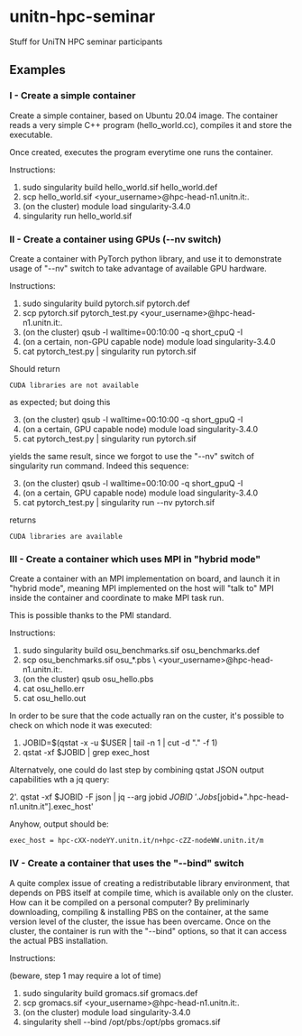 # unitn-hpc-seminar
Stuff for UniTN HPC seminar participants

## Examples

### I - Create a simple container

Create a simple container, based on Ubuntu 20.04 image.
The container reads a very simple C++ program (hello_world.cc),
compiles it and store the executable.

Once created, executes the program everytime one runs the
container.

Instructions:

1. sudo singularity build hello_world.sif hello_world.def
2. scp hello_world.sif <your_username>@hpc-head-n1.unitn.it:.
3. (on the cluster) module load singularity-3.4.0
4. singularity run hello_world.sif


### II - Create a container using GPUs (--nv switch)

Create a container with PyTorch python library, and use it
to demonstrate usage of "--nv" switch to take advantage of
available GPU hardware.

Instructions:

1. sudo singularity build pytorch.sif pytorch.def
2. scp pytorch.sif pytorch_test.py <your_username>@hpc-head-n1.unitn.it:.
3. (on the cluster) qsub -l walltime=00:10:00 -q short_cpuQ -I
4. (on a certain, non-GPU capable node) module load singularity-3.4.0
5. cat pytorch_test.py | singularity run pytorch.sif

Should return

`CUDA libraries are not available`

as expected; but doing this

3. (on the cluster) qsub -l walltime=00:10:00 -q short_gpuQ -I
4. (on a certain, GPU capable node) module load singularity-3.4.0
5. cat pytorch_test.py | singularity run pytorch.sif

yields the same result, since we forgot to use the "--nv" switch
of singularity run command. Indeed this sequence:

3. (on the cluster) qsub -l walltime=00:10:00 -q short_gpuQ -I
4. (on a certain, GPU capable node) module load singularity-3.4.0
5. cat pytorch_test.py | singularity run --nv pytorch.sif

returns

`CUDA libraries are available`

### III - Create a container which uses MPI in "hybrid mode"

Create a container with an MPI implementation on board, and launch it
in "hybrid mode", meaning MPI implemented on the host will "talk to"
MPI inside the container and coordinate to make MPI task run.

This is possible thanks to the PMI standard.

Instructions:

1. sudo singularity build osu_benchmarks.sif osu_benchmarks.def
2. scp osu_benchmarks.sif osu_*.pbs \ <your_username>@hpc-head-n1.unitn.it:.
3. (on the cluster) qsub osu_hello.pbs
4. cat osu_hello.err
5. cat osu_hello.out

In order to be sure that the code actually ran on the custer, it's possible
to check on which node it was executed:

1. JOBID=$(qstat -x -u $USER | tail -n 1 | cut -d "." -f 1)
2. qstat -xf $JOBID | grep exec_host

Alternatvely, one could do last step by combining qstat JSON
output capabilities wth a jq query:

2'. qstat -xf $JOBID -F json | jq --arg jobid $JOBID \ '.Jobs[$jobid+".hpc-head-n1.unitn.it"].exec_host'

Anyhow, output should be:

`exec_host = hpc-cXX-nodeYY.unitn.it/n+hpc-cZZ-nodeWW.unitn.it/m`

### IV - Create a container that uses the "--bind" switch

A quite complex issue of creating a redistributable library environment,
that depends on PBS itself at compile time, which is available only
on the cluster. How can it be compiled on a personal computer?
By preliminarly downloading, compiling & installing PBS on the
container, at the same version level of the cluster, the issue has
been overcame. Once on the cluster, the container is run with the
"--bind" options, so that it can access the actual PBS installation.

Instructions:

(beware, step 1 may require a lot of time)

1. sudo singularity build gromacs.sif gromacs.def
2. scp gromacs.sif <your_username>@hpc-head-n1.unitn.it:.
3. (on the cluster) module load singularity-3.4.0
4. singularity shell --bind /opt/pbs:/opt/pbs gromacs.sif
